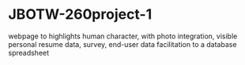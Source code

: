 # JBOTW-260project-1
webpage to highlights human character, with photo integration, visible personal resume data, survey, end-user data facilitation to a database spreadsheet
